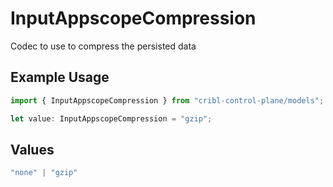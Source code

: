 # InputAppscopeCompression

Codec to use to compress the persisted data

## Example Usage

```typescript
import { InputAppscopeCompression } from "cribl-control-plane/models";

let value: InputAppscopeCompression = "gzip";
```

## Values

```typescript
"none" | "gzip"
```